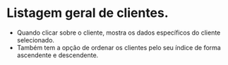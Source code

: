 # Listagem geral de clientes.

- Quando clicar sobre o cliente, mostra os dados específicos do cliente selecionado.
- Também tem a opção de ordenar os clientes pelo seu índice de forma ascendente e descendente.
